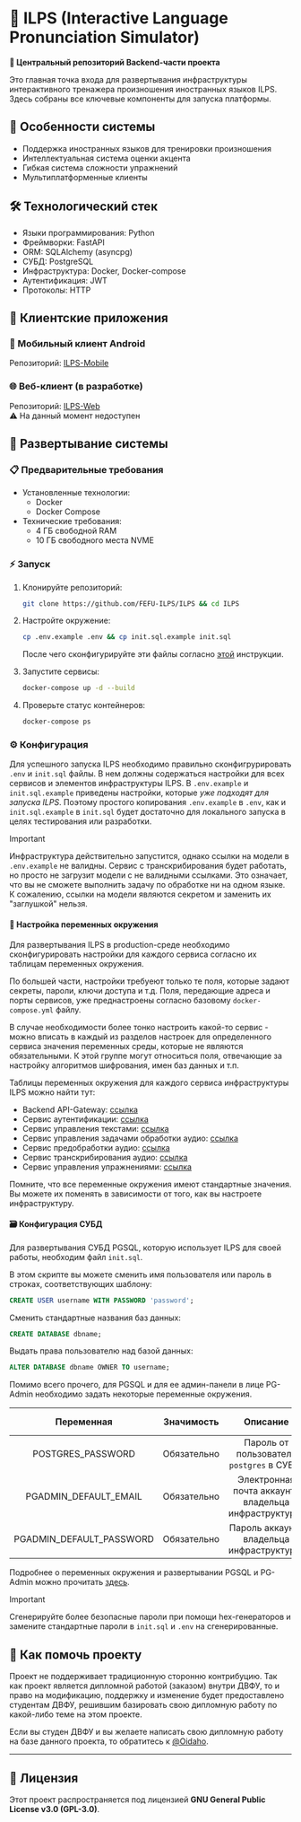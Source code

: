 # 🎤 ILPS (Interactive Language Pronunciation Simulator)  

**🚀 Центральный репозиторий Backend-части проекта**  

Это главная точка входа для развертывания инфраструктуры интерактивного тренажера произношения иностранных языков ILPS. Здесь собраны все ключевые компоненты для запуска платформы.  

## 🌟 Особенности системы

- Поддержка иностранных языков для тренировки произношения
- Интеллектуальная система оценки акцента
- Гибкая система сложности упражнений
- Мультиплатформенные клиенты

## 🛠 Технологический стек  

- Языки программирования: Python
- Фреймворки: FastAPI
- ORM: SQLAlchemy (asyncpg)
- СУБД: PostgreSQL
- Инфраструктура: Docker, Docker-compose
- Аутентификация: JWT
- Протоколы: HTTP

## 🧩 Клиентские приложения

### 📱 Мобильный клиент Android

Репозиторий: [ILPS-Mobile](https://github.com/FEFU-ILPS/client-mobile)  

### 🌐 Веб-клиент (в разработке)

Репозиторий: [ILPS-Web](#)  
⚠️ На данный момент недоступен

## 🚀 Развертывание системы

### 📋 Предварительные требования

- Установленные технологии:
  - Docker
  - Docker Compose
- Технические требования:
  - 4 ГБ свободной RAM
  - 10 ГБ свободного места NVME
  
### ⚡️ Запуск

1. Клонируйте репозиторий:  

    ```bash
    git clone https://github.com/FEFU-ILPS/ILPS && cd ILPS
    ```

2. Настройте окружение:

    ```bash
    cp .env.example .env && cp init.sql.example init.sql
    ```

    После чего сконфигурируйте эти файлы согласно [этой](#%EF%B8%8F-конфигурация) инструкции.  

3. Запустите сервисы:

   ```bash
   docker-compose up -d --build
   ```

4. Проверьте статус контейнеров:

    ```bash
    docker-compose ps
    ```

### ⚙️ Конфигурация

Для успешного запуска ILPS необходимо правильно сконфигрурировать `.env` и `init.sql` файлы.
В нем должны содержаться настройки для всех сервисов и элементов инфраструктуры ILPS. В `.env.example` и `init.sql.example` приведены настройки, которые *уже подходят для запуска ILPS*. Поэтому простого копирования `.env.example` в `.env`, как и `init.sql.example` в `init.sql` будет достаточно для локального запуска в целях тестирования или разработки.

> [!IMPORTANT]
>
> Инфраструктура действительно запустится, однако ссылки на модели в `.env.example` не валидны.
> Сервис с транскрибирования будет работать, но просто не загрузит модели с не валидными ссылками.
> Это означает, что вы не сможете выполнить задачу по обработке ни на одном языке.
> К сожалению, ссылки на модели являются секретом и заменить их "заглушкой" нельзя.
>

#### 📜 Настройка переменных окружения

Для развертывания ILPS в production-среде необходимо сконфигурировать настройки для каждого сервиса согласно их таблицам переменных окружения.

По большей части, настройки требуеют только те поля, которые задают секреты, пароли, ключи доступа и т.д. Поля, передающие адреса и порты сервисов, уже преднастроены согласно базовому `docker-compose.yml` файлу.

В случае необходимости более тонко настроить какой-то сервис - можно вписать в каждый из разделов настроек для определенного сервиса значения переменных среды, которые не являются обязательными. К этой группе могут относиться поля, отвечающие за настройку алгоритмов шифрования, имен баз данных и т.п.

Таблицы переменных окружения для каждого сервиса инфраструктуры ILPS можно найти тут:

- Backend API-Gateway: [ссылка](https://github.com/FEFU-ILPS/api-gateway?tab=readme-ov-file#конфигурация)
- Сервис аутентификации: [ссылка](https://github.com/FEFU-ILPS/service-auth?tab=readme-ov-file#конфигурация)
- Сервис управления текстами: [ссылка](https://github.com/FEFU-ILPS/service-texts?tab=readme-ov-file#конфигурация)
- Сервис управления задачами обработки аудио: [ссылка](https://github.com/FEFU-ILPS/service-task-manager?tab=readme-ov-file#конфигурация)
- Сервис предобработки аудио: [ссылка](https://github.com/FEFU-ILPS/service-audio-preprocessing?tab=readme-ov-file#конфигурация)
- Сервис транскрибирования аудио: [ссылка](https://github.com/FEFU-ILPS/service-audio-transcribing?tab=readme-ov-file#конфигурация)
- Сервис управления упражнениями: [ссылка](https://github.com/FEFU-ILPS/service-exercises?tab=readme-ov-file#конфигурация)

Помните, что все переменные окружения имеют стандартные значения. Вы можете их поменять в зависимости от того, как вы настроете инфраструктуру.

#### 🗃 Конфигурация СУБД

Для развертывания СУБД PGSQL, которую использует ILPS для своей работы, необходим файл `init.sql`.

В этом скрипте вы можете сменить имя пользователя или пароль в строках, соответствующих шаблону:

```sql
CREATE USER username WITH PASSWORD 'password';
```

Сменить стандартные названия баз данных:

```sql
CREATE DATABASE dbname;
```

Выдать права пользователю над базой данных:

```sql
ALTER DATABASE dbname OWNER TO username;
```

Помимо всего прочего, для PGSQL и для ее админ-панели в лице PG-Admin необходимо задать некоторые переменные окружения.

| **Переменная**               | **Значимость** | **Описание**                                         | **Тип данных** | **Стандартное значение**         |
|:----------------------------:|:--------------:|:----------------------------------------------------:|:--------------:|:--------------------------------:|
| POSTGRES_PASSWORD            | Обязательно    | Пароль от пользователя `postgres` в СУБД.            | STRING         |                                  |
| PGADMIN_DEFAULT_EMAIL        | Обязательно    | Электронная почта аккаунта владельца инфраструктуры. | STRING         |                                  |
| PGADMIN_DEFAULT_PASSWORD     | Обязательно    | Пароль аккаунта владельца инфраструктуры.            | STRING         |                                  |

Подробнее о переменных окружения и развертывании PGSQL и PG-Admin можно прочитать [здесь](https://anasdidi.dev/articles/200713-docker-compose-postgres/).

> [!IMPORTANT]
>
> Сгенерируйте более безопасные пароли при помощи hex-генераторов и замените стандартные пароли в `init.sql` и `.env` на сгенерированные.
>

## 🤝 Как помочь проекту

Проект не поддерживает традиционную сторонню контрибуцию. Так как проект является дипломной работой (заказом) внутри ДВФУ, то и право на модификацию, поддержку и изменение будет предоставлено студентам ДВФУ, решившим базировать свою дипломную работу по какой-либо теме на этом проекте.

Если вы студен ДВФУ и вы желаете написать свою дипломную работу на базе данного проекта, то обратитесь к [@Oidaho](https://github.com/Oidaho).

---

## 📜 Лицензия

Этот проект распространяется под лицензией **GNU General Public License v3.0 (GPL-3.0)**.
